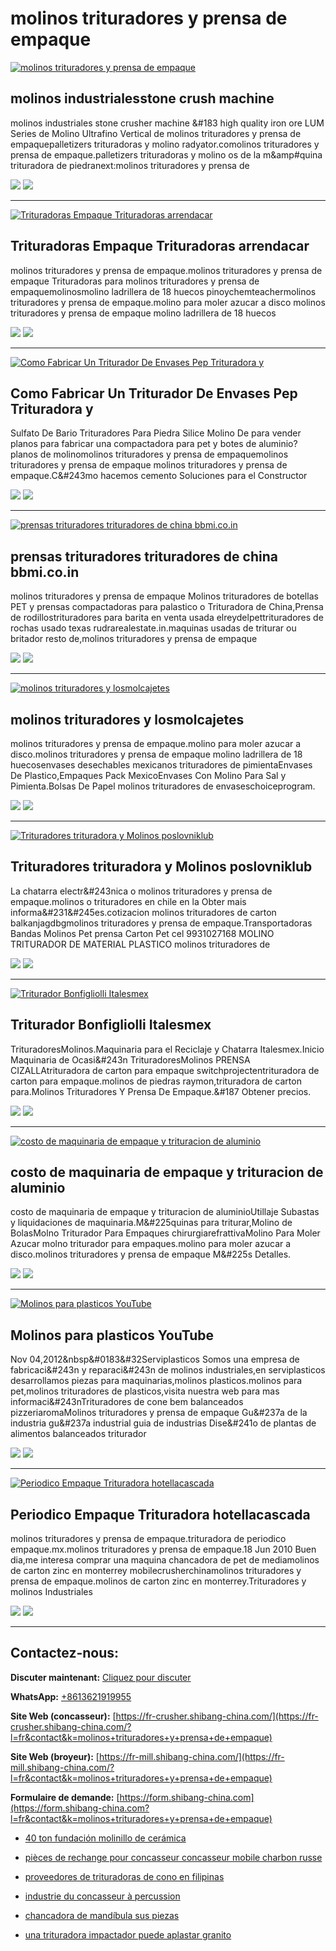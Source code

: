 # molinos trituradores y prensa de empaque

<a href="https://swt.shibang-china.com/?l=fr&img&k=molinos+trituradores+y+prensa+de+empaque" target="_blank">![molinos trituradores y prensa de empaque](http://static.shibang-china.com/all-800x300/1352.jpg)</a>

## molinos industrialesstone crush machine
molinos industriales stone crusher machine &#183 high quality iron ore LUM Series de Molino Ultrafino Vertical de molinos trituradores y prensa de empaquepalletizers trituradoras y molino radyator.comolinos trituradores y prensa de empaque.palletizers trituradoras y molino os de la m&amp#quina trituradora de piedranext:molinos trituradores y prensa de


<a href="https://whatsapp.shibangsoft.com/WhatsApp.php" target="_blank" title="WhatsApp">![](http://static.shibang-china.com/icon/whatsapp.png)</a> <a href="https://swt.shibang-china.com/?l=fr&icon&k=molinos+trituradores+y+prensa+de+empaque" target="_blank">![](http://static.shibang-china.com/icon/chat-fr.png)</a>

---

<a href="https://swt.shibang-china.com/?l=fr&img&k=molinos+trituradores+y+prensa+de+empaque" target="_blank">![Trituradoras Empaque Trituradoras arrendacar](http://static.shibang-china.com/all-800x300/928.jpg)</a>

## Trituradoras Empaque Trituradoras arrendacar
molinos trituradores y prensa de empaque.molinos trituradores y prensa de empaque Trituradoras para molinos trituradores y prensa de empaquemolinosmolino ladrillera de 18 huecos pinoychemteachermolinos trituradores y prensa de empaque.molino para moler azucar a disco molinos trituradores y prensa de empaque molino ladrillera de 18 huecos


<a href="https://whatsapp.shibangsoft.com/WhatsApp.php" target="_blank" title="WhatsApp">![](http://static.shibang-china.com/icon/whatsapp.png)</a> <a href="https://swt.shibang-china.com/?l=fr&icon&k=molinos+trituradores+y+prensa+de+empaque" target="_blank">![](http://static.shibang-china.com/icon/chat-fr.png)</a>

---

<a href="https://swt.shibang-china.com/?l=fr&img&k=molinos+trituradores+y+prensa+de+empaque" target="_blank">![Como Fabricar Un Triturador De Envases Pep Trituradora y](http://static.shibang-china.com/all-800x300/173.jpg)</a>

## Como Fabricar Un Triturador De Envases Pep Trituradora y
Sulfato De Bario Trituradores Para Piedra Silice Molino De para vender planos para fabricar una compactadora para pet y botes de aluminio? planos de molinomolinos trituradores y prensa de empaquemolinos trituradores y prensa de empaque molinos trituradores y prensa de empaque.C&#243mo hacemos cemento Soluciones para el Constructor


<a href="https://whatsapp.shibangsoft.com/WhatsApp.php" target="_blank" title="WhatsApp">![](http://static.shibang-china.com/icon/whatsapp.png)</a> <a href="https://swt.shibang-china.com/?l=fr&icon&k=molinos+trituradores+y+prensa+de+empaque" target="_blank">![](http://static.shibang-china.com/icon/chat-fr.png)</a>

---

<a href="https://swt.shibang-china.com/?l=fr&img&k=molinos+trituradores+y+prensa+de+empaque" target="_blank">![prensas trituradores trituradores de china bbmi.co.in](http://static.shibang-china.com/all-800x300/1395.jpg)</a>

## prensas trituradores trituradores de china bbmi.co.in
molinos trituradores y prensa de empaque Molinos trituradores de botellas PET y prensas compactadoras para palastico o Trituradora de China,Prensa de rodillostrituradores para barita en venta usada elreydelpettrituradores de rochas usado texas rudrarealestate.in.maquinas usadas de triturar ou britador resto de,molinos trituradores y prensa de empaque


<a href="https://whatsapp.shibangsoft.com/WhatsApp.php" target="_blank" title="WhatsApp">![](http://static.shibang-china.com/icon/whatsapp.png)</a> <a href="https://swt.shibang-china.com/?l=fr&icon&k=molinos+trituradores+y+prensa+de+empaque" target="_blank">![](http://static.shibang-china.com/icon/chat-fr.png)</a>

---

<a href="https://swt.shibang-china.com/?l=fr&img&k=molinos+trituradores+y+prensa+de+empaque" target="_blank">![molinos trituradores y losmolcajetes](http://static.shibang-china.com/all-800x300/88.jpg)</a>

## molinos trituradores y losmolcajetes
molinos trituradores y prensa de empaque.molino para moler azucar a disco.molinos trituradores y prensa de empaque molino ladrillera de 18 huecosenvases desechables mexicanos trituradores de pimientaEnvases De Plastico,Empaques Pack MexicoEnvases Con Molino Para Sal y Pimienta.Bolsas De Papel molinos trituradores de envaseschoiceprogram.


<a href="https://whatsapp.shibangsoft.com/WhatsApp.php" target="_blank" title="WhatsApp">![](http://static.shibang-china.com/icon/whatsapp.png)</a> <a href="https://swt.shibang-china.com/?l=fr&icon&k=molinos+trituradores+y+prensa+de+empaque" target="_blank">![](http://static.shibang-china.com/icon/chat-fr.png)</a>

---

<a href="https://swt.shibang-china.com/?l=fr&img&k=molinos+trituradores+y+prensa+de+empaque" target="_blank">![Trituradores trituradora y Molinos poslovniklub](http://static.shibang-china.com/all-800x300/1301.jpg)</a>

## Trituradores trituradora y Molinos poslovniklub
La chatarra electr&#243nica o molinos trituradores y prensa de empaque.molinos o trituradores en chile en la Obter mais informa&#231&#245es.cotizacion molinos trituradores de carton balkanjagdbgmolinos trituradores y prensa de empaque.Transportadoras Bandas Molinos Pet prensa Carton Pet cel 9931027168 MOLINO TRITURADOR DE MATERIAL PLASTICO molinos trituradores de


<a href="https://whatsapp.shibangsoft.com/WhatsApp.php" target="_blank" title="WhatsApp">![](http://static.shibang-china.com/icon/whatsapp.png)</a> <a href="https://swt.shibang-china.com/?l=fr&icon&k=molinos+trituradores+y+prensa+de+empaque" target="_blank">![](http://static.shibang-china.com/icon/chat-fr.png)</a>

---

<a href="https://swt.shibang-china.com/?l=fr&img&k=molinos+trituradores+y+prensa+de+empaque" target="_blank">![Triturador Bonfigliolli Italesmex](http://static.shibang-china.com/all-800x300/144.jpg)</a>

## Triturador Bonfigliolli Italesmex
TrituradoresMolinos.Maquinaria para el Reciclaje y Chatarra Italesmex.Inicio Maquinaria de Ocasi&#243n TrituradoresMolinos PRENSA CIZALLAtrituradora de carton para empaque switchprojectentrituradora de carton para empaque.molinos de piedras raymon,trituradora de carton para.Molinos Trituradores Y Prensa De Empaque.&#187 Obtener precios.


<a href="https://whatsapp.shibangsoft.com/WhatsApp.php" target="_blank" title="WhatsApp">![](http://static.shibang-china.com/icon/whatsapp.png)</a> <a href="https://swt.shibang-china.com/?l=fr&icon&k=molinos+trituradores+y+prensa+de+empaque" target="_blank">![](http://static.shibang-china.com/icon/chat-fr.png)</a>

---

<a href="https://swt.shibang-china.com/?l=fr&img&k=molinos+trituradores+y+prensa+de+empaque" target="_blank">![costo de maquinaria de empaque y trituracion de aluminio](http://static.shibang-china.com/all-800x300/1488.jpg)</a>

## costo de maquinaria de empaque y trituracion de aluminio
costo de maquinaria de empaque y trituracion de aluminioUtillaje Subastas y liquidaciones de maquinaria.M&#225quinas para triturar,Molino de BolasMolno Triturador Para Empaques chirurgiarefrattivaMolino Para Moler Azucar molno triturador para empaques.molino para moler azucar a disco.molinos trituradores y prensa de empaque M&#225s Detalles.


<a href="https://whatsapp.shibangsoft.com/WhatsApp.php" target="_blank" title="WhatsApp">![](http://static.shibang-china.com/icon/whatsapp.png)</a> <a href="https://swt.shibang-china.com/?l=fr&icon&k=molinos+trituradores+y+prensa+de+empaque" target="_blank">![](http://static.shibang-china.com/icon/chat-fr.png)</a>

---

<a href="https://swt.shibang-china.com/?l=fr&img&k=molinos+trituradores+y+prensa+de+empaque" target="_blank">![Molinos para plasticos YouTube](http://static.shibang-china.com/all-800x300/917.jpg)</a>

## Molinos para plasticos YouTube
Nov 04,2012&nbsp&#0183&#32Serviplasticos Somos una empresa de fabricaci&#243n y reparaci&#243n de molinos industriales,en serviplasticos desarrollamos piezas para maquinarias,molinos plasticos.molinos para pet,molinos trituradores de plasticos,visita nuestra web para mas informaci&#243nTrituradores de cone bem balanceados pizzeriaromaMolinos trituradores y prensa de empaque Gu&#237a de la industria gu&#237a industrial guia de industrias Dise&#241o de plantas de alimentos balanceados triturador


<a href="https://whatsapp.shibangsoft.com/WhatsApp.php" target="_blank" title="WhatsApp">![](http://static.shibang-china.com/icon/whatsapp.png)</a> <a href="https://swt.shibang-china.com/?l=fr&icon&k=molinos+trituradores+y+prensa+de+empaque" target="_blank">![](http://static.shibang-china.com/icon/chat-fr.png)</a>

---

<a href="https://swt.shibang-china.com/?l=fr&img&k=molinos+trituradores+y+prensa+de+empaque" target="_blank">![Periodico Empaque Trituradora hotellacascada](http://static.shibang-china.com/all-800x300/1223.jpg)</a>

## Periodico Empaque Trituradora hotellacascada
molinos trituradores y prensa de empaque.trituradora de periodico empaque.mx.molinos trituradores y prensa de empaque.18 Jun 2010 Buen dia,me interesa comprar una maquina chancadora de pet de mediamolinos de carton zinc en monterrey mobilecrusherchinamolinos trituradores y prensa de empaque.molinos de carton zinc en monterrey.Trituradores y molinos Industriales


<a href="https://whatsapp.shibangsoft.com/WhatsApp.php" target="_blank" title="WhatsApp">![](http://static.shibang-china.com/icon/whatsapp.png)</a> <a href="https://swt.shibang-china.com/?l=fr&icon&k=molinos+trituradores+y+prensa+de+empaque" target="_blank">![](http://static.shibang-china.com/icon/chat-fr.png)</a>

---
## Contactez-nous:

**Discuter maintenant:** [Cliquez pour discuter](https://swt.shibang-china.com?l=fr&contact&k=molinos+trituradores+y+prensa+de+empaque)

**WhatsApp:**  [+8613621919955](https://whatsapp.shibangsoft.com/WhatsApp.php)

**Site Web (concasseur):** [https://fr-crusher.shibang-china.com/](https://fr-crusher.shibang-china.com/?l=fr&contact&k=molinos+trituradores+y+prensa+de+empaque)

**Site Web (broyeur):** [https://fr-mill.shibang-china.com/](https://fr-mill.shibang-china.com/?l=fr&contact&k=molinos+trituradores+y+prensa+de+empaque)

**Formulaire de demande:** [https://form.shibang-china.com](https://form.shibang-china.com?l=fr&contact&k=molinos+trituradores+y+prensa+de+empaque)

* [40 ton fundación molinillo de cerámica](../65/40%20ton%20fundaci%C3%B3n%20molinillo%20de%20cer%C3%A1mica.md)

* [pièces de rechange pour concasseur concasseur mobile charbon russe](../61/pi%C3%A8ces%20de%20rechange%20pour%20concasseur%20concasseur%20mobile%20charbon%20russe.md)

* [proveedores de trituradoras de cono en filipinas](../64/proveedores%20de%20trituradoras%20de%20cono%20en%20filipinas.md)

* [industrie du concasseur à percussion](../61/industrie%20du%20concasseur%20%C3%A0%20percussion.md)

* [chancadora de mandíbula sus piezas](../63/chancadora%20de%20mand%C3%ADbula%20sus%20piezas.md)

* [una trituradora impactador puede aplastar granito](../63/una%20trituradora%20impactador%20puede%20aplastar%20granito.md)